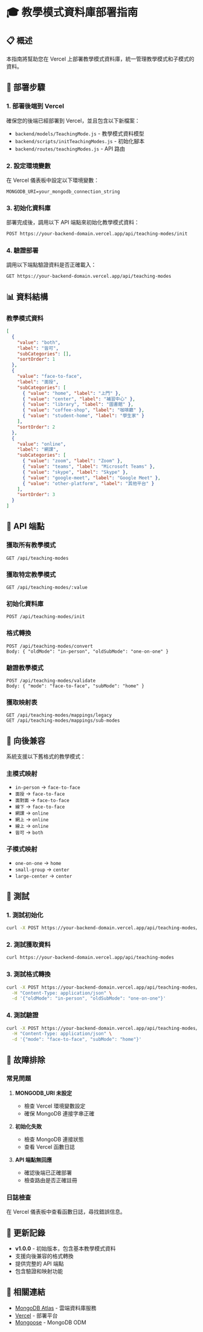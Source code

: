 # 🎓 教學模式資料庫部署指南

## 📋 概述

本指南將幫助您在 Vercel 上部署教學模式資料庫，統一管理教學模式和子模式的資料。

## 🚀 部署步驟

### 1. 部署後端到 Vercel

確保您的後端已經部署到 Vercel，並且包含以下新檔案：
- `backend/models/TeachingMode.js` - 教學模式資料模型
- `backend/scripts/initTeachingModes.js` - 初始化腳本
- `backend/routes/teachingModes.js` - API 路由

### 2. 設定環境變數

在 Vercel 儀表板中設定以下環境變數：
```
MONGODB_URI=your_mongodb_connection_string
```

### 3. 初始化資料庫

部署完成後，調用以下 API 端點來初始化教學模式資料：

```bash
POST https://your-backend-domain.vercel.app/api/teaching-modes/init
```

### 4. 驗證部署

調用以下端點驗證資料是否正確載入：

```bash
GET https://your-backend-domain.vercel.app/api/teaching-modes
```

## 📊 資料結構

### 教學模式資料

```json
[
  {
    "value": "both",
    "label": "皆可",
    "subCategories": [],
    "sortOrder": 1
  },
  {
    "value": "face-to-face",
    "label": "面授",
    "subCategories": [
      { "value": "home", "label": "上門" },
      { "value": "center", "label": "補習中心" },
      { "value": "library", "label": "圖書館" },
      { "value": "coffee-shop", "label": "咖啡廳" },
      { "value": "student-home", "label": "學生家" }
    ],
    "sortOrder": 2
  },
  {
    "value": "online",
    "label": "網課",
    "subCategories": [
      { "value": "zoom", "label": "Zoom" },
      { "value": "teams", "label": "Microsoft Teams" },
      { "value": "skype", "label": "Skype" },
      { "value": "google-meet", "label": "Google Meet" },
      { "value": "other-platform", "label": "其他平台" }
    ],
    "sortOrder": 3
  }
]
```

## 🔄 API 端點

### 獲取所有教學模式
```
GET /api/teaching-modes
```

### 獲取特定教學模式
```
GET /api/teaching-modes/:value
```

### 初始化資料庫
```
POST /api/teaching-modes/init
```

### 格式轉換
```
POST /api/teaching-modes/convert
Body: { "oldMode": "in-person", "oldSubMode": "one-on-one" }
```

### 驗證教學模式
```
POST /api/teaching-modes/validate
Body: { "mode": "face-to-face", "subMode": "home" }
```

### 獲取映射表
```
GET /api/teaching-modes/mappings/legacy
GET /api/teaching-modes/mappings/sub-modes
```

## 🔧 向後兼容

系統支援以下舊格式的教學模式：

### 主模式映射
- `in-person` → `face-to-face`
- `面授` → `face-to-face`
- `面對面` → `face-to-face`
- `線下` → `face-to-face`
- `網課` → `online`
- `網上` → `online`
- `線上` → `online`
- `皆可` → `both`

### 子模式映射
- `one-on-one` → `home`
- `small-group` → `center`
- `large-center` → `center`

## 🧪 測試

### 1. 測試初始化
```bash
curl -X POST https://your-backend-domain.vercel.app/api/teaching-modes/init
```

### 2. 測試獲取資料
```bash
curl https://your-backend-domain.vercel.app/api/teaching-modes
```

### 3. 測試格式轉換
```bash
curl -X POST https://your-backend-domain.vercel.app/api/teaching-modes/convert \
  -H "Content-Type: application/json" \
  -d '{"oldMode": "in-person", "oldSubMode": "one-on-one"}'
```

### 4. 測試驗證
```bash
curl -X POST https://your-backend-domain.vercel.app/api/teaching-modes/validate \
  -H "Content-Type: application/json" \
  -d '{"mode": "face-to-face", "subMode": "home"}'
```

## 🚨 故障排除

### 常見問題

1. **MONGODB_URI 未設定**
   - 檢查 Vercel 環境變數設定
   - 確保 MongoDB 連接字串正確

2. **初始化失敗**
   - 檢查 MongoDB 連接狀態
   - 查看 Vercel 函數日誌

3. **API 端點無回應**
   - 確認後端已正確部署
   - 檢查路由是否正確註冊

### 日誌檢查

在 Vercel 儀表板中查看函數日誌，尋找錯誤信息。

## 📝 更新記錄

- **v1.0.0** - 初始版本，包含基本教學模式資料
- 支援向後兼容的格式轉換
- 提供完整的 API 端點
- 包含驗證和映射功能

## 🔗 相關連結

- [MongoDB Atlas](https://www.mongodb.com/atlas) - 雲端資料庫服務
- [Vercel](https://vercel.com) - 部署平台
- [Mongoose](https://mongoosejs.com) - MongoDB ODM
